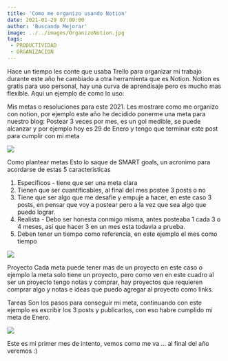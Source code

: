 ```yaml
---
title: 'Como me organizo usando Notion'
date: 2021-01-29 07:00:00
author: 'Buscando Mejorar'
image: ../../images/OrganizoNotion.jpg
tags:
 - PRODUCTIVIDAD
 - ORGANIZACION
---
```


Hace un tiempo les conte que usaba Trello para organizar mi trabajo durante este año he cambiado a otra herramienta que es Notion. 
Notion es gratis para uso personal, hay una curva de aprendisaje pero es mucho mas flexible. Aqui un ejemplo de como lo uso:

Mis metas o resoluciones para este 2021.
Les mostrare como me organizo con notion, por ejemplo este año he decidido ponerme una meta para nuestro blog: Postear 3 veces por mes, es un gol medible, se puede alcanzar y por ejemplo hoy es 29 de Enero y tengo que terminar este post para cumplir con mi meta


![](../../images/listaMetas.jpg)

Como plantear metas
Esto lo saque de SMART goals, un acronimo para acordarse de estas 5 caracteristicas 
1. Especificos - tiene que ser una meta clara 
2. Tienen que ser cuantificables, al final del mes postee 3 posts o no 
3. Tiene que ser algo que me desafie y empuje a hacer, en este caso 3 posts, en pensar que voy a postear pero a la vez que sea algo que puedo lograr. 
4. Realista - Debo ser honesta conmigo misma, antes posteaba 1 cada 3 o 4 meses, asi que hacer 3 en un mes esta todavia a prueba. 
5. Deben tener un tiempo como referencia, en este ejemplo el mes como tiempo

![](../../images/DetalleMetas.jpg)


Proyecto 
Cada meta puede tener mas de un proyecto en este caso o ejemplo la meta solo tiene un proyecto, pero como ven en este cuadro al ser un proyecto tengo notas y comprar, hay proyectos que requieren comprar algo y notas e ideas que puedo agregar al proyecto como links.


Tareas 
Son los pasos para conseguir mi meta, continuando con este ejemplo es escribir los 3 posts y publicarlos, con eso habre cumplido mi meta de Enero. 

![](../../images/tareas.jpg)

Este es mi primer mes de intento, vemos como me va ... al final del año veremos :)
